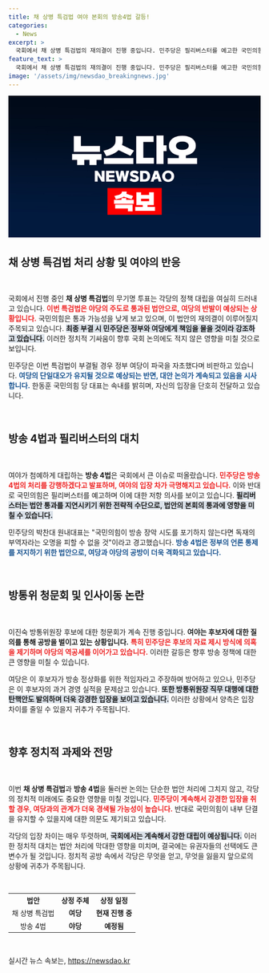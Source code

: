 ```yaml
---
title: 채 상병 특검법 여야 본회의 방송4법 갈등!
categories:
  - News
excerpt: >
  국회에서 채 상병 특검법의 재의결이 진행 중입니다. 민주당은 필리버스터를 예고한 국민의힘과 맞대응하며, 방송 4법 통과를 위해 강력한 의지를 보이고 있습니다. 여야의 긴장감이 고조되는 가운데, 국회가 어떤 결정을 내릴지 주목됩니다!
feature_text: >
  국회에서 채 상병 특검법의 재의결이 진행 중입니다. 민주당은 필리버스터를 예고한 국민의힘과 맞대응하며, 방송 4법 통과를 위해 강력한 의지를 보이고 있습니다. 여야의 긴장감이 고조되는 가운데, 국회가 어떤 결정을 내릴지 주목됩니다!
image: '/assets/img/newsdao_breakingnews.jpg'
---
```


<p><img src="/assets/img/newsdao_breakingnews.jpg" alt="implanttips 속보" /></p>

<h2 data-ke-size="size26">채 상병 특검법 처리 상황 및 여야의 반응</h2>

<p data-ke-size="size16">&nbsp;</p>

<p>국회에서 진행 중인 <b>채 상병 특검법</b>의 무기명 투표는 각당의 정책 대립을 여실히 드러내고 있습니다. <b><span style="color: #ee2323;">이번 특검법은 야당의 주도로 통과된 법안으로, 여당의 반발이 예상되는 상황입니다.</span></b> 국민의힘은 통과 가능성을 낮게 보고 있으며, 이 법안의 재의결이 이루어질지 주목되고 있습니다. <b><span style="background-color: #21538527;">최종 부결 시 민주당은 정부와 여당에게 책임을 물을 것이라 강조하고 있습니다.</span></b> 이러한 정치적 기싸움이 향후 국회 논의에도 적지 않은 영향을 미칠 것으로 보입니다. </p>

<p>민주당은 이번 특검법이 부결될 경우 정부 여당이 파국을 자초했다며 비판하고 있습니다. <b><span style="color: #1a5490;">여당의 단일대오가 유지될 것으로 예상되는 반면, 대안 논의가 계속되고 있음을 시사합니다.</span></b> 한동훈 국민의힘 당 대표는 속내를 밝히며, 자신의 입장을 단호히 전달하고 있습니다.</p>

<p data-ke-size="size16">&nbsp;</p>

<h2 data-ke-size="size26">방송 4법과 필리버스터의 대치</h2>

<p data-ke-size="size16">&nbsp;</p>

<p>여야가 첨예하게 대립하는 <b>방송 4법</b>은 국회에서 큰 이슈로 떠올랐습니다. <b><span style="color: #ee2323;">민주당은 방송 4법의 처리를 강행하겠다고 발표하며, 여야의 입장 차가 극명해지고 있습니다.</span></b> 이와 반대로 국민의힘은 필리버스터를 예고하며 이에 대한 저항 의사를 보이고 있습니다. <b><span style="background-color: #21538527;">필리버스터는 법안 통과를 지연시키기 위한 전략적 수단으로, 법안의 본회의 통과에 영향을 미칠 수 있습니다.</span></b></p>

<p>민주당의 박찬대 원내대표는 "국민의힘이 방송 장악 시도를 포기하지 않는다면 독재의 부역자라는 오명을 피할 수 없을 것"이라고 경고했습니다. <b><span style="color: #1a5490;">방송 4법은 정부의 언론 통제를 저지하기 위한 법안으로, 여당과 야당의 공방이 더욱 격화되고 있습니다.</span></b></p>

<p data-ke-size="size16">&nbsp;</p>

<h2 data-ke-size="size26">방통위 청문회 및 인사이동 논란</h2>

<p data-ke-size="size16">&nbsp;</p>

<p>이진숙 방통위원장 후보에 대한 청문회가 계속 진행 중입니다. <b>여야는 후보자에 대한 질의를 통해 공방을 벌이고 있는 상황입니다.</b> <b><span style="color: #ee2323;">특히 민주당은 후보의 자료 제시 방식에 의혹을 제기하며 야당의 역공세를 이어가고 있습니다.</span></b> 이러한 갈등은 향후 방송 정책에 대한 큰 영향을 미칠 수 있습니다.</p>

<p>여당은 이 후보자가 방송 정상화를 위한 적임자라고 주장하며 방어하고 있으나, 민주당은 이 후보자의 과거 경영 실적을 문제삼고 있습니다. <b><span style="background-color: #21538527;">또한 방통위원장 직무 대행에 대한 탄핵안도 발의하며 더욱 강경한 입장을 보이고 있습니다.</span></b> 이러한 상황에서 양측은 입장 차이를 줄일 수 있을지 귀추가 주목됩니다.</p>

<p data-ke-size="size16">&nbsp;</p>

<h2 data-ke-size="size26">향후 정치적 과제와 전망</h2>

<p data-ke-size="size16">&nbsp;</p>

<p>이번 <b>채 상병 특검법</b>과 <b>방송 4법</b>을 둘러싼 논의는 단순한 법안 처리에 그치지 않고, 각당의 정치적 미래에도 중요한 영향을 미칠 것입니다. <b><span style="color: #ee2323;">민주당이 계속해서 강경한 입장을 취할 경우, 여당과의 관계가 더욱 경색될 가능성이 높습니다.</span></b> 반대로 국민의힘이 내부 단결을 유지할 수 있을지에 대한 의문도 제기되고 있습니다.</p>

<p>각당의 입장 차이는 매우 뚜렷하며, <b><span style="background-color: #21538527;">국회에서는 계속해서 강한 대립이 예상됩니다.</span></b> 이러한 정치적 대치는 법안 처리에 막대한 영향을 미치며, 결국에는 유권자들의 선택에도 큰 변수가 될 것입니다. 정치적 공방 속에서 각당은 무엇을 얻고, 무엇을 잃을지 앞으로의 상황에 귀추가 주목됩니다.</p>

<p data-ke-size="size16">&nbsp;</p>

<table style="width: 100%; border-collapse: collapse;">
  <tr>
    <th style="text-align: center;"><b>법안</b></th>
    <th style="text-align: center;"><b>상정 주체</b></th>
    <th style="text-align: center;"><b>상정 일정</b></th>
  </tr>
  <tr>
    <td style="text-align: center;">채 상병 특검법</td>
    <td style="text-align: center;"><b>여당</b></td>
    <td style="text-align: center;"><b>현재 진행 중</b></td>
  </tr>
  <tr>
    <td style="text-align: center;">방송 4법</td>
    <td style="text-align: center;"><b>야당</b></td>
    <td style="text-align: center;"><b>예정됨</b></td>
  </tr>
</table>

<p data-ke-size="size16">&nbsp;</p>
실시간 뉴스 속보는, <a href="https://newsdao.kr" rel="dofollow">https://newsdao.kr</a>


